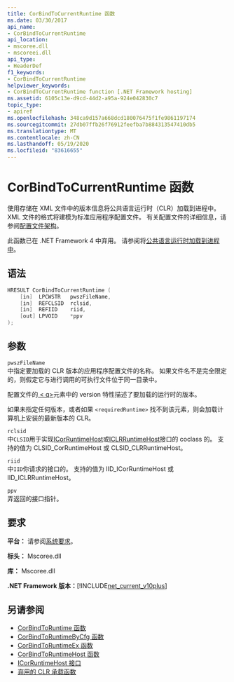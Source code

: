 ```yaml
---
title: CorBindToCurrentRuntime 函数
ms.date: 03/30/2017
api_name:
- CorBindToCurrentRuntime
api_location:
- mscoree.dll
- mscoreei.dll
api_type:
- HeaderDef
f1_keywords:
- CorBindToCurrentRuntime
helpviewer_keywords:
- CorBindToCurrentRuntime function [.NET Framework hosting]
ms.assetid: 6105c13e-d9cd-44d2-a95a-924e042830c7
topic_type:
- apiref
ms.openlocfilehash: 348ca9d157a668dcd180076475f1fe9861197174
ms.sourcegitcommit: 27db07ffb26f76912feefba7b884313547410db5
ms.translationtype: MT
ms.contentlocale: zh-CN
ms.lasthandoff: 05/19/2020
ms.locfileid: "83616655"
---
```

# <a name="corbindtocurrentruntime-function"></a>CorBindToCurrentRuntime 函数
使用存储在 XML 文件中的版本信息将公共语言运行时（CLR）加载到进程中。 XML 文件的格式将建模为标准应用程序配置文件。 有关配置文件的详细信息，请参阅[配置文件架构](../../configure-apps/file-schema/index.md)。  
  
 此函数已在 .NET Framework 4 中弃用。 请参阅将[公共语言运行时加载到进程中](https://docs.microsoft.com/previous-versions/dotnet/netframework-4.0/01918c6x(v=vs.100))。  
  
## <a name="syntax"></a>语法  
  
```cpp  
HRESULT CorBindToCurrentRuntime (  
    [in]  LPCWSTR   pwszFileName,  
    [in]  REFCLSID  rclsid,  
    [in]  REFIID    riid,  
    [out] LPVOID    *ppv  
);  
```  
  
## <a name="parameters"></a>参数  
 `pwszFileName`  
 中指定要加载的 CLR 版本的应用程序配置文件的名称。 如果文件名不是完全限定的，则假定它与进行调用的可执行文件位于同一目录中。  
  
 配置文件的[ \< q>](../../configure-apps/file-schema/startup/requiredruntime-element.md)元素中的 version 特性描述了要加载的运行时的版本。  
  
 如果未指定任何版本，或者如果 `<requiredRuntime>` 找不到该元素，则会加载计算机上安装的最新版本的 CLR。  
  
 `rclsid`  
 中`CLSID`用于实现[ICorRuntimeHost](../../../../docs/framework/unmanaged-api/hosting/icorruntimehost-interface.md)或[ICLRRuntimeHost](iclrruntimehost-interface.md)接口的 coclass 的。 支持的值为 CLSID_CorRuntimeHost 或 CLSID_CLRRuntimeHost。  
  
 `riid`  
 中`IID`你请求的接口的。 支持的值为 IID_ICorRuntimeHost 或 IID_ICLRRuntimeHost。  
  
 `ppv`  
 弄返回的接口指针。  
  
## <a name="requirements"></a>要求  
 **平台：** 请参阅[系统要求](../../get-started/system-requirements.md)。  
  
 **标头：** Mscoree.dll  
  
 **库：** Mscoree.dll  
  
 **.NET Framework 版本：**[!INCLUDE[net_current_v10plus](../../../../includes/net-current-v10plus-md.md)]  
  
## <a name="see-also"></a>另请参阅

- [CorBindToRuntime 函数](corbindtoruntime-function.md)
- [CorBindToRuntimeByCfg 函数](corbindtoruntimebycfg-function.md)
- [CorBindToRuntimeEx 函数](corbindtoruntimeex-function.md)
- [CorBindToRuntimeHost 函数](corbindtoruntimehost-function.md)
- [ICorRuntimeHost 接口](icorruntimehost-interface.md)
- [弃用的 CLR 承载函数](deprecated-clr-hosting-functions.md)
